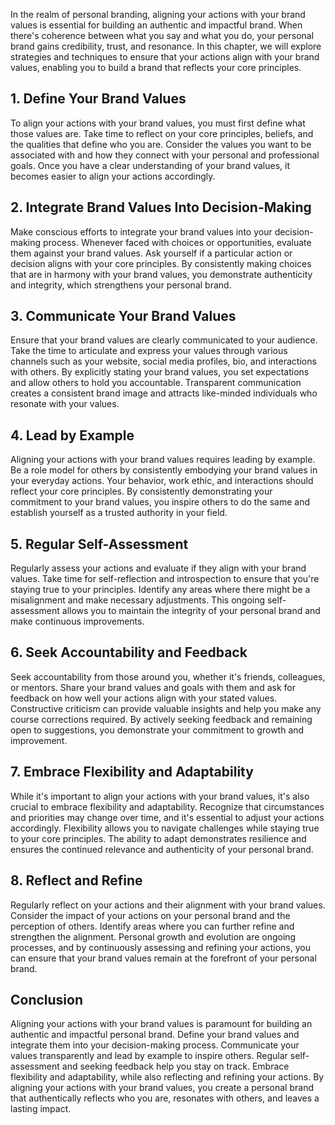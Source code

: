 
In the realm of personal branding, aligning your actions with your brand values is essential for building an authentic and impactful brand. When there's coherence between what you say and what you do, your personal brand gains credibility, trust, and resonance. In this chapter, we will explore strategies and techniques to ensure that your actions align with your brand values, enabling you to build a brand that reflects your core principles.

## 1\. Define Your Brand Values

To align your actions with your brand values, you must first define what those values are. Take time to reflect on your core principles, beliefs, and the qualities that define who you are. Consider the values you want to be associated with and how they connect with your personal and professional goals. Once you have a clear understanding of your brand values, it becomes easier to align your actions accordingly.

## 2\. Integrate Brand Values Into Decision-Making

Make conscious efforts to integrate your brand values into your decision-making process. Whenever faced with choices or opportunities, evaluate them against your brand values. Ask yourself if a particular action or decision aligns with your core principles. By consistently making choices that are in harmony with your brand values, you demonstrate authenticity and integrity, which strengthens your personal brand.

## 3\. Communicate Your Brand Values

Ensure that your brand values are clearly communicated to your audience. Take the time to articulate and express your values through various channels such as your website, social media profiles, bio, and interactions with others. By explicitly stating your brand values, you set expectations and allow others to hold you accountable. Transparent communication creates a consistent brand image and attracts like-minded individuals who resonate with your values.

## 4\. Lead by Example

Aligning your actions with your brand values requires leading by example. Be a role model for others by consistently embodying your brand values in your everyday actions. Your behavior, work ethic, and interactions should reflect your core principles. By consistently demonstrating your commitment to your brand values, you inspire others to do the same and establish yourself as a trusted authority in your field.

## 5\. Regular Self-Assessment

Regularly assess your actions and evaluate if they align with your brand values. Take time for self-reflection and introspection to ensure that you're staying true to your principles. Identify any areas where there might be a misalignment and make necessary adjustments. This ongoing self-assessment allows you to maintain the integrity of your personal brand and make continuous improvements.

## 6\. Seek Accountability and Feedback

Seek accountability from those around you, whether it's friends, colleagues, or mentors. Share your brand values and goals with them and ask for feedback on how well your actions align with your stated values. Constructive criticism can provide valuable insights and help you make any course corrections required. By actively seeking feedback and remaining open to suggestions, you demonstrate your commitment to growth and improvement.

## 7\. Embrace Flexibility and Adaptability

While it's important to align your actions with your brand values, it's also crucial to embrace flexibility and adaptability. Recognize that circumstances and priorities may change over time, and it's essential to adjust your actions accordingly. Flexibility allows you to navigate challenges while staying true to your core principles. The ability to adapt demonstrates resilience and ensures the continued relevance and authenticity of your personal brand.

## 8\. Reflect and Refine

Regularly reflect on your actions and their alignment with your brand values. Consider the impact of your actions on your personal brand and the perception of others. Identify areas where you can further refine and strengthen the alignment. Personal growth and evolution are ongoing processes, and by continuously assessing and refining your actions, you can ensure that your brand values remain at the forefront of your personal brand.

## Conclusion

Aligning your actions with your brand values is paramount for building an authentic and impactful personal brand. Define your brand values and integrate them into your decision-making process. Communicate your values transparently and lead by example to inspire others. Regular self-assessment and seeking feedback help you stay on track. Embrace flexibility and adaptability, while also reflecting and refining your actions. By aligning your actions with your brand values, you create a personal brand that authentically reflects who you are, resonates with others, and leaves a lasting impact.

